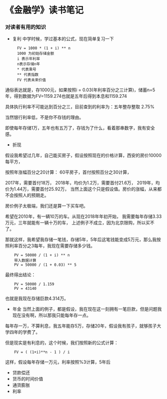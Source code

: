 # 《金融学》读书笔记

### 对读者有用的知识
* 复利
中学时候，学过基本的公式，现在简单复习一下


        FV = 1000 * (1 + i) ** n
        1000 为初始存储金额
        i 表示年利率
        n表示存储n年
        * 代表乘号
        ** 代表指数
        FV 代表未来价值

通俗表达就是，存1000元，如果按照i = 0.03(年利率百分之三计算)，储蓄n=5年，得到数据为FV=1159.274也就是五年后得到本息和1159.274

具体执行利率不可能达到百分之三，目前查到的利率为：五年整存整取 2.75%

当然银行利率低，不是你不存钱的理由。

即使每年存储1万，五年也有五万了，存钱为了什么，看着那串数字，我有安全感。

* 折现

假设我希望过几年，自己能买房子，假设按照现在的价格计算，西安的房价10000每平方，

按照年涨幅百分之20计算： 60平房子，首付按照百分之30计算，

2017年，需要首付18万，
2018年，均价为1.2万，需要首付21.6万，
2019年，均价为1.44万，需要首付25.92万，
当然上面这个只是假设值。房价的涨幅，从来都不会按照人的预期走。

房价例子太极端，我们还是算一下买车吧。

希望在2010年，有一辆10万的车。从现在2018年年初开始，
我需要每年存储3.33万元，三年就能有一辆十万的车，
上述例子不成立，因为北京限购，所以买不了。

那就这样，我希望我存储一笔钱，存储5年，5年后这笔钱能变成5万元，那么我按照利率百分之3每年，我现在需要存储多少钱。

        PV = 50000 / (1 + i) ** n
        带入数据计算
        PV = 50000 / (1 + 0.03) ** 5

最终得出结论：

        PV = 50000 / 1.159  
        PV = 43140 
        
也就是我现在存储巨款4.314万。

* 年金
当然上面的例子，都是假设，我在现在这一刻拥有一笔巨款，但是问题我现在没有啊，所以那我只能每年存一点。

每年存一万，不算利息，我五年能存5万，存储20年，假设我有孩子，就够孩子大学四年的学费了。

但是现实是有利息的，这个时候，我们按照新的公式计算：

        
        FV = ( (1+i)**n - 1 ) / i 


这样，假设每年存储一万元，利率按照%3计算，5年后

* 贷款偿还
* 货币的时间价值
* 通货膨胀
* 利率

